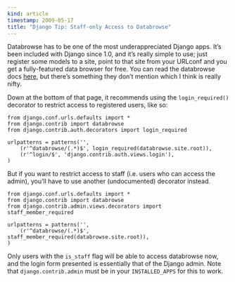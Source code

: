 ```yaml
--- 
kind: article
timestamp: 2009-05-17
title: "Django Tip: Staff-only Access to Databrowse"
---
```


Databrowse has to be one of the most underappreciated Django apps. It’s been
included with Django since 1.0, and it’s really simple to use; just register
some models to a site, point to that site from your URLconf and you get a
fully-featured data browser for free. You can read the databrowse docs
[here](http://docs.djangoproject.com/en/dev/ref/contrib/databrowse/), but
there’s something they don’t mention which I think is really nifty.

Down at the bottom of that page, it recommends using the `login_required()`
decorator to restrict access to registered users, like so:

    from django.conf.urls.defaults import *
    from django.contrib import databrowse
    from django.contrib.auth.decorators import login_required
    
    urlpatterns = patterns('',
        (r'^databrowse/(.*)$', login_required(databrowse.site.root)),
        (r'^login/$', 'django.contrib.auth.views.login'),
    )

But if you want to restrict access to staff (i.e. users who can access the
admin), you’ll have to use another (undocumented) decorator instead.

    from django.conf.urls.defaults import *
    from django.contrib import databrowse
    from django.contrib.admin.views.decorators import staff_member_required
    
    urlpatterns = patterns('',
        (r'^databrowse/(.*)$', staff_member_required(databrowse.site.root)),
    )

Only users with the `is_staff` flag will be able to access databrowse now, and the login form presented is essentially that of the Django admin. Note that `django.contrib.admin` must be in your `INSTALLED_APPS` for this to work.
